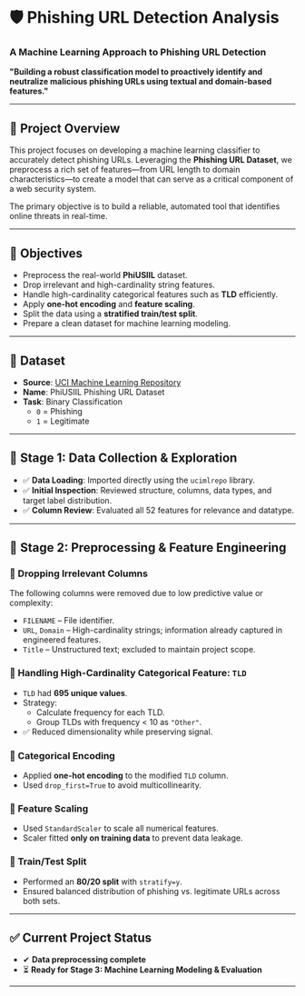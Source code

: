 # 🛡️ Phishing URL Detection Analysis

### A Machine Learning Approach to Phishing URL Detection  
**"Building a robust classification model to proactively identify and neutralize malicious phishing URLs using textual and domain-based features."**

---

## 📌 Project Overview

This project focuses on developing a machine learning classifier to accurately detect phishing URLs. Leveraging the **Phishing URL Dataset**, we preprocess a rich set of features—from URL length to domain characteristics—to create a model that can serve as a critical component of a web security system.  

The primary objective is to build a reliable, automated tool that identifies online threats in real-time.

---

## 🎯 Objectives

- Preprocess the real-world **PhiUSIIL** dataset.
- Drop irrelevant and high-cardinality string features.
- Handle high-cardinality categorical features such as **TLD** efficiently.
- Apply **one-hot encoding** and **feature scaling**.
- Split the data using a **stratified train/test split**.
- Prepare a clean dataset for machine learning modeling.

---

## 📁 Dataset

- **Source**: [UCI Machine Learning Repository](https://archive.ics.uci.edu/)
- **Name**: PhiUSIIL Phishing URL Dataset  
- **Task**: Binary Classification  
  - `0` = Phishing  
  - `1` = Legitimate

---

## 🔧 Stage 1: Data Collection & Exploration

- ✅ **Data Loading**: Imported directly using the `ucimlrepo` library.
- ✅ **Initial Inspection**: Reviewed structure, columns, data types, and target label distribution.
- ✅ **Column Review**: Evaluated all 52 features for relevance and datatype.

---

## 🧼 Stage 2: Preprocessing & Feature Engineering

### 🔹 Dropping Irrelevant Columns
The following columns were removed due to low predictive value or complexity:
- `FILENAME` – File identifier.
- `URL`, `Domain` – High-cardinality strings; information already captured in engineered features.
- `Title` – Unstructured text; excluded to maintain project scope.

### 🔹 Handling High-Cardinality Categorical Feature: `TLD`

- `TLD` had **695 unique values**.
- Strategy:
  - Calculate frequency for each TLD.
  - Group TLDs with frequency < 10 as `"Other"`.
- ✅ Reduced dimensionality while preserving signal.

### 🔹 Categorical Encoding

- Applied **one-hot encoding** to the modified `TLD` column.
- Used `drop_first=True` to avoid multicollinearity.

### 🔹 Feature Scaling

- Used `StandardScaler` to scale all numerical features.
- Scaler fitted **only on training data** to prevent data leakage.

### 🔹 Train/Test Split

- Performed an **80/20 split** with `stratify=y`.
- Ensured balanced distribution of phishing vs. legitimate URLs across both sets.

---

## ✅ Current Project Status

- ✔ **Data preprocessing complete**
- ⏳ **Ready for Stage 3: Machine Learning Modeling & Evaluation**

---
